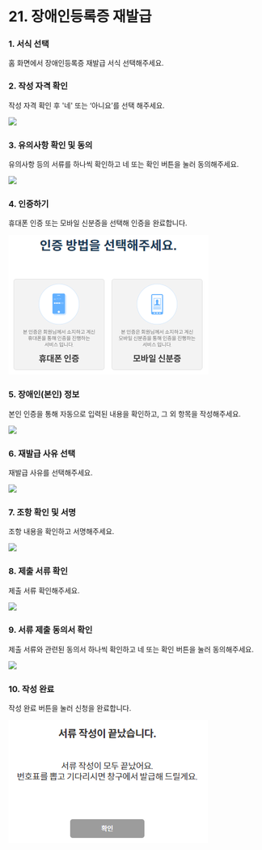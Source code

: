 # 21. 장애인등록증 재발급

### 1. 서식 선택

홈 화면에서 장애인등록증 재발급 서식 선택해주세요.

### 2. 작성 자격 확인

작성 자격 확인 후 '네' 또는 ‘아니요’를 선택 해주세요.

![](<../../.gitbook/assets/20. 장애인등록\_작성자격.png>)

### 3. 유의사항 확인 및 동의

유의사항 등의 서류를 하나씩 확인하고 네 또는 확인 버튼을 눌러 동의해주세요.

![](<../../.gitbook/assets/11. 한부모\_유의사항.png>)

### 4. 인증하기

휴대폰 인증 또는 모바일 신분증을 선택해 인증을 완료합니다.

![](<../../.gitbook/assets/image (3).png>)

### 5. 장애인(본인) 정보

본인 인증을 통해 자동으로 입력된 내용을 확인하고, 그 외 항목을 작성해주세요.

![](<../../.gitbook/assets/20. 장애인등록\_장애인정보.png>)

### 6. 재발급 사유 선택

재발급 사유를 선택해주세요.

![](<../../.gitbook/assets/21. 장애인등록증재발급\_제출서류.png>)

### 7. 조항 확인 및 서명

조항 내용을 확인하고 서명해주세요.

![](<../../.gitbook/assets/20. 장애인등록\_조항내용.png>)

### 8. 제출 서류 확인

제출 서류 확인해주세요.

![](<../../.gitbook/assets/21. 장애인등록증재발급\_제출서류.png>)



### 9. 서류 제출 동의서 확인

제출 서류와 관련된 동의서 하나씩 확인하고 네 또는 확인 버튼을 눌러 동의해주세요.

![](<../../.gitbook/assets/20. 장애인등록\_제출서류동의서.png>)

### 10. 작성 완료

작성 완료 버튼을 눌러 신청을 완료합니다.

![](<../../.gitbook/assets/image (4).png>)
